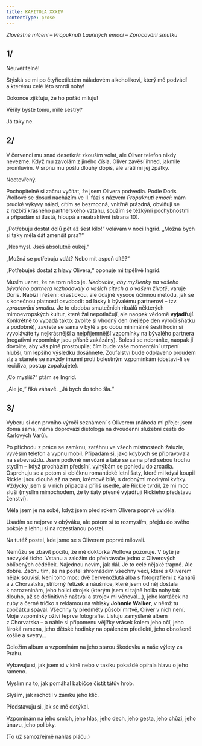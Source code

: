 ```yaml
---
title: KAPITOLA XXXIV
contentType: prose
---
```


_Zlověstné mlčení – Propuknutí Lauřiných emocí – Zpracování smutku_

## 1/

  

Neuvěřitelné!

Stýská se mi po čtyřicetiletém náladovém alkoholikovi, který mě podvádí a kterému celé léto smrdí nohy!

Dokonce zjišťuju, že ho pořád miluju!

Věřily byste tomu, milé sestry?

Já taky ne.

## 2/

  

V červenci mu snad desetkrát zkouším volat, ale Oliver telefon nikdy nevezme. Když mu zavolám z jiného čísla, Oliver zavěsí ihned, jakmile promluvím. V srpnu mu pošlu dlouhý dopis, ale vrátí mi jej zpátky.

Neotevřený.

Pochopitelně si začnu vyčítat, že jsem Olivera podvedla. Podle Doris Wolfové se dosud nacházím ve II. fázi s názvem _Propuknutí emocí_: mám prudké výkyvy nálad, cítím se bezmocná, vnitřně prázdná, obviňuji se z rozbití krásného partnerského vztahu, soužím se těžkými pochybnostmi a připadám si tlustá, hloupá a neatraktivní (strana 10).

„Potřebuju dostat dolů pět až šest kilo!“ volávám v noci Ingrid. „Možná bych si taky měla dát zmenšit prsa?“

„Nesmysl. Jseš absolutně oukej.“

„Možná se potřebuju vdát? Nebo mít aspoň dítě?“

„Potřebuješ dostat z hlavy Olivera,“ oponuje mi trpělivě Ingrid.

Musím uznat, že na tom něco je. _Nedovolte, aby myšlenky na vašeho bývalého partnera rozhodovaly o vašich citech a o vašem životě_, varuje Doris. Nabízí i řešení: drastickou, ale údajně vysoce účinnou metodu, jak se s konečnou platností osvobodit od lásky k bývalému partnerovi – tzv. _zpracování smutku_. Je to obdoba smutečních rituálů některých mimoevropských kultur, které žal nepotlačují, ale naopak vědomě **vyjadřují**. Konkrétně to vypadá takto: zvolíte si vhodný den (nejlépe den výročí sňatku a podobně), zavřete se sama v bytě a po dobu minimálně šesti hodin si vyvoláváte ty nejkrásnější a nejpříjemnější vzpomínky na bývalého partnera (negativní vzpomínky jsou přísně zakázány). Bolesti se nebráníte, naopak jí dovolíte, aby vás plně prostoupila; čím bude vaše momentální utrpení hlubší, tím lepšího výsledku dosáhnete. Zoufalství bude odplaveno proudem slz a stanete se navždy imunní proti bolestným vzpomínkám (dostaví-li se recidiva, postup zopakujete).

„Co myslíš?“ ptám se Ingrid.

„Ale jo,“ říká váhavě. „Já bych do toho šla.“

## 3/

  

Vyberu si den prvního výročí seznámení s Oliverem (náhoda mi přeje: jsem doma sama, máma doprovází dietologa na dvoudenní služební cestě do Karlových Varů).

Po příchodu z práce se zamknu, zatáhnu ve všech místnostech žaluzie, vyvěsím telefon a vypnu mobil. Připadám si, jako kdybych se připravovala na sebevraždu. Jsem podivně nervózní a také se sama před sebou trochu stydím – když procházím předsíní, vyhýbám se pohledu do zrcadla. Osprchuju se a potom si obléknu romantické letní šaty, které mi kdysi koupil Rickie: jsou dlouhé až na zem, krémově bílé, s drobnými modrými kvítky. Vždycky jsem si v nich připadala příliš usedle, ale Rickie tvrdil, že mi moc sluší (myslím mimochodem, že ty šaty přesně vyjadřují Rickieho představu ženství).

Měla jsem je na sobě, když jsem před rokem Olivera poprvé uviděla.

Usadím se nejprve v obýváku, ale potom si to rozmyslím, přejdu do svého pokoje a lehnu si na rozestlanou postel.

Na tutéž postel, kde jsme se s Oliverem poprvé milovali.

Nemůžu se zbavit pocitu, že mě doktorka Wolfová pozoruje. V bytě je nezvyklé ticho. Vstanu a založím do přehrávače jedno z Oliverových oblíbených cédéček. Najednou nevím, jak dál. Je to celé nějaké trapné. Ale dobře. Začnu tím, že na postel shromáždím všechny věci, které s Oliverem nějak souvisí. Není toho moc: dvě červenožlutá alba s fotografiemi z Kanárů a z Chorvatska, stříbrný řetízek a náušnice, které jsem od něj dostala k narozeninám, jeho holicí strojek (kterým jsem si tajně holila nohy tak dlouho, až se definitivně naštval a strojek mi věnoval…), jeho kartáček na zuby a černé tričko s reklamou na whisky **Johnnie Walker**, v němž tu zpočátku spával. Všechny ty předměty působí mrtvě, Oliver v nich není. Moje vzpomínky oživí teprve fotografie. Listuju zamyšleně albem z Chorvatska – a náhle si připomenu vějířky vrásek kolem jeho očí, jeho široká ramena, jeho dětské hodinky na opáleném předloktí, jeho obnošené košile a svetry…

Odložím album a vzpomínám na jeho starou škodovku a naše výlety za Prahu.

Vybavuju si, jak jsem si v kině nebo v taxíku pokaždé opírala hlavu o jeho rameno.

Myslím na to, jak pomáhal babičce čistit tátův hrob.

Slyším, jak rachotil v zámku jeho klíč.

Představuju si, jak se mě dotýkal.

Vzpomínám na jeho smích, jeho hlas, jeho dech, jeho gesta, jeho chůzi, jeho únavu, jeho polibky.

(To už samozřejmě nahlas pláču.)
